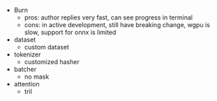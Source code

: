 - Burn 
   - pros: author replies very fast, can see progress in terminal  
   - cons: in active development, still have breaking change, wgpu is slow, support for onnx is limited  
- dataset 
   - custom dataset  
- tokenizer 
   - customized hasher
- batcher 
   - no mask 
- attention 
   - tril  